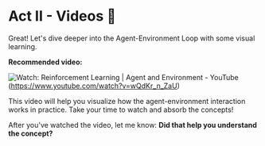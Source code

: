 # Act II - Videos 🎥

Great! Let's dive deeper into the Agent-Environment Loop with some visual learning.

**Recommended video:**

![Watch: Reinforcement Learning | Agent and Environment - YouTube](https://img.youtube.com/vi/wQdKr_n_ZaU/0.jpg)(https://www.youtube.com/watch?v=wQdKr_n_ZaU)

This video will help you visualize how the agent-environment interaction works in practice. Take your time to watch and absorb the concepts!

After you've watched the video, let me know: **Did that help you understand the concept?**